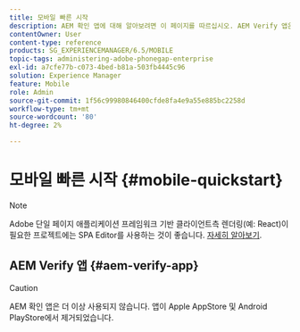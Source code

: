 ```yaml
---
title: 모바일 빠른 시작
description: AEM 확인 앱에 대해 알아보려면 이 페이지를 따르십시오. AEM Verify 앱은 iOS 또는 Android 모바일 디바이스에서 AEM 모바일 애플리케이션을 빠르고 간편하게 실행할 수 있는 방법입니다.
contentOwner: User
content-type: reference
products: SG_EXPERIENCEMANAGER/6.5/MOBILE
topic-tags: administering-adobe-phonegap-enterprise
exl-id: a7cfe77b-c073-4bed-b81a-503fb4445c96
solution: Experience Manager
feature: Mobile
role: Admin
source-git-commit: 1f56c99980846400cfde8fa4e9a55e885bc2258d
workflow-type: tm+mt
source-wordcount: '80'
ht-degree: 2%

---
```


# 모바일 빠른 시작 {#mobile-quickstart}

>[!NOTE]
>
>Adobe 단일 페이지 애플리케이션 프레임워크 기반 클라이언트측 렌더링(예: React)이 필요한 프로젝트에는 SPA Editor를 사용하는 것이 좋습니다. [자세히 알아보기](/help/sites-developing/spa-overview.md).

## AEM Verify 앱 {#aem-verify-app}

>[!CAUTION]
>
>AEM 확인 앱은 더 이상 사용되지 않습니다. 앱이 Apple AppStore 및 Android PlayStore에서 제거되었습니다.
